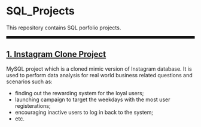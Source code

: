 # SQL_Projects
This repository contains SQL porfolio projects.

<!-- Thick horizontal line -->
<hr style="border: 3px solid #000;" />

## [1. Instagram Clone Project](https://github.com/Sweta-Kaundilya/SQL_Projects_Data_Analytics/tree/main/Instagram_Clone_Project)

MySQL project which is a cloned mimic version of Instagram database. It is used to perform data analysis for real world business related questions and scenarios such as: <br>
* finding out the rewarding system for the loyal users;
* launching campaign to target the weekdays with the most user registerations;
* encouraging inactive users to log in back to the system;
* etc.
